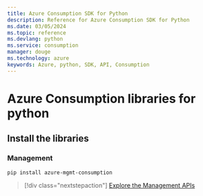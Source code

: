 ```yaml
---
title: Azure Consumption SDK for Python
description: Reference for Azure Consumption SDK for Python
ms.date: 03/05/2024
ms.topic: reference
ms.devlang: python
ms.service: consumption
manager: douge
ms.technology: azure
keywords: Azure, python, SDK, API, Consumption
---
```

# Azure Consumption libraries for python

## Install the libraries


### Management

```bash
pip install azure-mgmt-consumption
```
> [!div class="nextstepaction"]
> [Explore the Management APIs](/python/api/azure-mgmt-consumption)